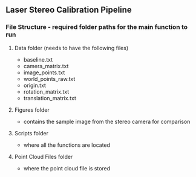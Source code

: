 ## Laser Stereo Calibration Pipeline

### File Structure - required folder paths for the main function to run

1. Data folder (needs to have the following files)
	- baseline.txt
	- camera_matrix.txt
	- image_points.txt
	- world_points_raw.txt
	- origin.txt
	- rotation_matrix.txt
	- translation_matrix.txt

2. Figures folder
	- contains the sample image from the stereo camera for comparison

3. Scripts folder
	- where all the functions are located

4. Point Cloud Files folder
	- where the point cloud file is stored